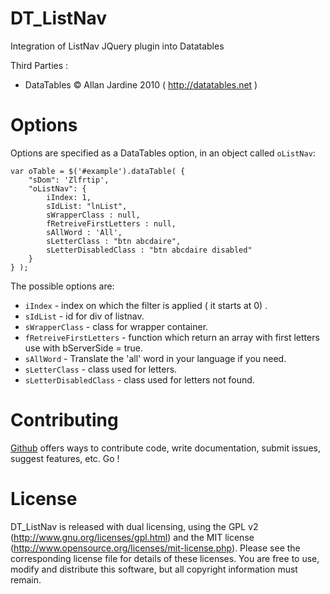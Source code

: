 DT_ListNav
==========

Integration of ListNav JQuery plugin into Datatables

Third Parties :
  
  - DataTables © Allan Jardine 2010 ( http://datatables.net )

Options
=======

Options are specified as a DataTables option, in an object called `oListNav`:

	var oTable = $('#example').dataTable( {
		"sDom": 'Zlfrtip',
		"oListNav": {
			iIndex: 1,
            sIdList: "lnList",
            sWrapperClass : null,
            fRetreiveFirstLetters : null,
            sAllWord : 'All',
            sLetterClass : "btn abcdaire",
            sLetterDisabledClass : "btn abcdaire disabled"
		}
	} );
	
	
The possible options are:

 * `iIndex` - index on which the filter is applied ( it starts at 0) .
 * `sIdList` - id for div of listnav.
 * `sWrapperClass` - class for wrapper container.
 * `fRetreiveFirstLetters` - function which return an array with first letters use with bServerSide  = true.
 * `sAllWord` - Translate the 'all' word in your language if you need.
 * `sLetterClass` - class used for letters.
 * `sLetterDisabledClass` - class used for letters not found.

Contributing
============

[Github](https://github.com/DukeAstar/DT_Listnav) offers ways to contribute code, write documentation, submit issues, suggest features, etc. Go !

License
=======

DT_ListNav is released with dual licensing, using the GPL v2 (http://www.gnu.org/licenses/gpl.html) and the MIT license (http://www.opensource.org/licenses/mit-license.php). Please see the corresponding license file for details of these licenses. You are free to use, modify and distribute this software, but all copyright information must remain.
